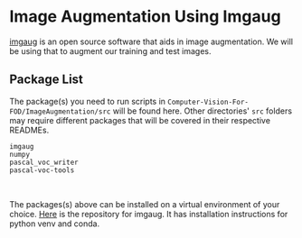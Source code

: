 # Image Augmentation Using Imgaug<br>

[imgaug](https://github.com/aleju/imgaug?tab=readme-ov-file) is an open source software that aids in image augmentation. We will be using that to augment our training and test images.<br>

## Package List<br>

The package(s) you need to run scripts in `Computer-Vision-For-FOD/ImageAugmentation/src` will be found here. Other directories' `src` folders may require different packages that will be covered in their respective READMEs.<br>
```
imgaug 
numpy 
pascal_voc_writer 
pascal-voc-tools
```
<br>

The packages(s) above can be installed on a virtual environment of your choice. [Here](https://github.com/aleju/imgaug?tab=readme-ov-file) is the repository for imgaug. It has installation instructions for python venv and conda. 